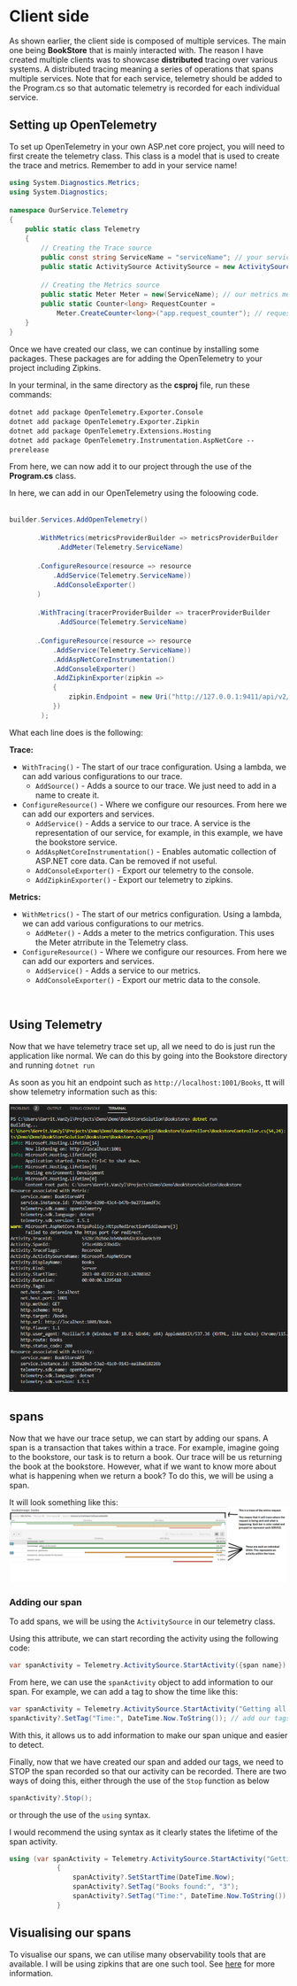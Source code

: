 # Client side

As shown earlier, the client side is composed of multiple services. The main one being **BookStore** that is mainly interacted with. 
The reason I have created multiple clients was to showcase **distributed** tracing over various systems. 
A distributed tracing meaning a series of operations that spans multiple services.
Note that for each service, telemetry should be added to the Program.cs so that automatic telemetry is recorded for each individual service.

## Setting up OpenTelemetry

To set up OpenTelemetry in your own ASP.net core project, you will need to first create the telemetry class. This class is a model that is used to create the trace and metrics.
Remember to add in your service name!
```csharp
using System.Diagnostics.Metrics;
using System.Diagnostics;

namespace OurService.Telemetry
{
    public static class Telemetry
    {
        // Creating the Trace source
        public const string ServiceName = "serviceName"; // your service-name
        public static ActivitySource ActivitySource = new ActivitySource(ServiceName); // our trace source

        // Creating the Metrics source
        public static Meter Meter = new(ServiceName); // our metrics meter
        public static Counter<long> RequestCounter =
            Meter.CreateCounter<long>("app.request_counter"); // request counter
    }
}
```

Once we have created our class, we can continue by installing some packages. These packages are for adding the OpenTelemetry to your project including Zipkins.

In your terminal, in the same directory as the **csproj** file, run these commands:

`dotnet add package OpenTelemetry.Exporter.Console`<br>
`dotnet add package OpenTelemetry.Exporter.Zipkin` <br>
`dotnet add package OpenTelemetry.Extensions.Hosting`<br>
`dotnet add package OpenTelemetry.Instrumentation.AspNetCore --prerelease`<br>

From here, we can now add it to our project through the use of the **Program.cs** class.

In here, we can add in our OpenTelemetry using the foloowing code.
```csharp

builder.Services.AddOpenTelemetry()

       .WithMetrics(metricsProviderBuilder => metricsProviderBuilder
            .AddMeter(Telemetry.ServiceName)

       .ConfigureResource(resource => resource
           .AddService(Telemetry.ServiceName))
           .AddConsoleExporter()
       )

       .WithTracing(tracerProviderBuilder => tracerProviderBuilder
            .AddSource(Telemetry.ServiceName)

       .ConfigureResource(resource => resource
           .AddService(Telemetry.ServiceName))
           .AddAspNetCoreInstrumentation()
           .AddConsoleExporter()
           .AddZipkinExporter(zipkin =>
           {
               zipkin.Endpoint = new Uri("http://127.0.0.1:9411/api/v2/spans");
           })
        );
```

What each line does is the following:

**Trace:**
- `WithTracing()` - The start of our trace configuration. Using a lambda, we can add various configurations to our trace.
    - `AddSource()` - Adds a source to our trace. We just need to add in a name to create it.
- `ConfigureResource()` - Where we configure our resources. From here we can add our exporters and services.
    - `AddService()` - Adds a service to our trace. A service is the representation of our service, for example, in this example, we have the bookstore service.
    - `AddAspNetCoreInstrumentation()` - Enables automatic collection of ASP.NET core data. Can be removed if not useful.
    - `AddConsoleExporter()` - Export our telemetry to the console.
    - `AddZipkinExporter()` - Export our telemetry to zipkins.

**Metrics:**
- `WithMetrics()` - The start of our metrics configuration. Using a lambda, we can add various configurations to our metrics.
    - `AddMeter()` - Adds a meter to the metrics configuration. This uses the Meter atrribute in the Telemetry class.
- `ConfigureResource()` - Where we configure our resources. From here we can add our exporters and services.
    - `AddService()` - Adds a service to our metrics.
    - `AddConsoleExporter()` - Export our metric data to the console.

<br>

## Using Telemetry

Now that we have telemetry trace set up, all we need to do is just run the application like normal. 
We can do this by going into the Bookstore directory and running `dotnet run`

As soon as you hit an endpoint such as `http://localhost:1001/Books`, tt will show telemetry information such as this:

![Running-telemetry](https://github.com/gerrit450/OTL-Example/blob/Demo/Docs/Images/DotnetRunTelemetry.png)

## spans

Now that we have our trace setup, we can start by adding our spans. A span is a transaction that takes within a trace. For example, imagine going to the bookstore, our task is to return a book. Our trace will be us returning the book at the bookstore. However, what if we want to know more about what is happening when we return a book? To do this, we will be using a span.

It will look something like this:
![HowTraceAndSpansLooksLike](https://github.com/gerrit450/OTL-Example/blob/Demo/Docs/Images/HowTraceLooksLike.png)

### Adding our span

To add spans, we will be using the `ActivitySource` in our telemetry class.

Using this attribute, we can start recording the activity using the following code: <br>
``` csharp
var spanActivity = Telemetry.ActivitySource.StartActivity({span name})
```


From here, we can use the `spanActivity` object to add information to our span.
For example, we can add a tag to show the time like this:

``` csharp
var spanActivity = Telemetry.ActivitySource.StartActivity("Getting all the books!"); // start recording our span
spanActivity?.SetTag("Time:", DateTime.Now.ToString()); // add our tags
```

With this, it allows us to add information to make our span unique and easier to detect.

Finally, now that we have created our span and added our tags, we need to STOP the span recorded so that our activity can be recorded. There are two ways of doing this, either through the use of the `Stop` function as below

``` csharp
spanActivity?.Stop();
```
or through the use of the `using` syntax.

I would recommend the using syntax as it clearly states the lifetime of the span activity.
``` csharp
using (var spanActivity = Telemetry.ActivitySource.StartActivity("Getting all the books!"))
            {
                spanActivity?.SetStartTime(DateTime.Now);
                spanActivity?.SetTag("Books found:", "3");
                spanActivity?.SetTag("Time:", DateTime.Now.ToString());
            }
```

## Visualising our spans

To visualise our spans, we can utilise many observability tools that are available. I will be using zipkins that are one such tool. See
[here](https://github.com/gerrit450/OTL-Example/blob/Demo/Docs/Zipkins.md) for more information.








